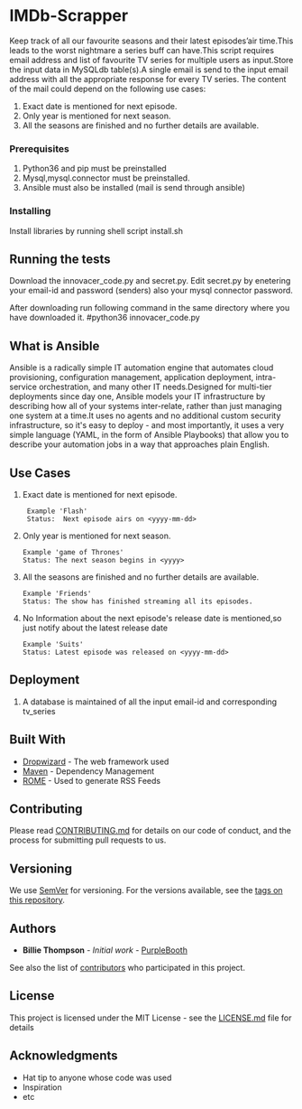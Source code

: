 # IMDb-Scrapper

Keep track of all our favourite seasons and their latest episodes’air time.This leads to the worst nightmare a series buff can have.This script requires email address and list of favourite TV series for multiple users as input.Store the input data in MySQLdb table(s).A single email is send to the input email address with all the appropriate response for every TV series. The content of the mail could depend on the following use cases:
  1. Exact date is mentioned for next episode.
  2. Only year is mentioned for next season.
  3. All the seasons are finished and no further details are available.

### Prerequisites

1. Python36 and pip must be preinstalled
2. Mysql,mysql.connector must be preinstalled.
3. Ansible must also be installed (mail is send through ansible)

### Installing
Install libraries by running shell script install.sh


## Running the tests

Download the innovacer_code.py and secret.py.
Edit secret.py by enetering your email-id and password (senders) also your mysql connector password.

After downloading run following command in the same directory where you have downloaded it.
  #python36 innovacer_code.py

## What is Ansible
Ansible is a radically simple IT automation engine that automates cloud provisioning, configuration management, application deployment, intra-service orchestration, and many other IT needs.Designed for multi-tier deployments since day one, Ansible models your IT infrastructure by describing how all of your systems inter-relate, rather than just managing one system at a time.It uses no agents and no additional custom security infrastructure, so it's easy to deploy - and most importantly, it uses a very simple language (YAML, in the form of Ansible Playbooks) that allow you to describe your automation jobs in a way that approaches plain English.


## Use Cases

1. Exact date is mentioned for next episode.
   ```
    Example 'Flash'
    Status:  Next episode airs on <yyyy-mm-dd>
    ```
2. Only year is mentioned for next season.
    ```
    Example 'game of Thrones'
    Status: The next season begins in <yyyy>
    ```
3. All the seasons are finished and no further details are available.
    ```
    Example 'Friends'
    Status: The show has finished streaming all its episodes.
    ```
4. No Information about the next episode's release date is mentioned,so just notify about the latest release date
    ```
    Example 'Suits'
    Status: Latest episode was released on <yyyy-mm-dd>
    ```

## Deployment
1. A database is maintained of all the input email-id and corresponding tv_series


## Built With

* [Dropwizard](http://www.dropwizard.io/1.0.2/docs/) - The web framework used
* [Maven](https://maven.apache.org/) - Dependency Management
* [ROME](https://rometools.github.io/rome/) - Used to generate RSS Feeds

## Contributing

Please read [CONTRIBUTING.md](https://gist.github.com/PurpleBooth/b24679402957c63ec426) for details on our code of conduct, and the process for submitting pull requests to us.

## Versioning

We use [SemVer](http://semver.org/) for versioning. For the versions available, see the [tags on this repository](https://github.com/your/project/tags). 

## Authors

* **Billie Thompson** - *Initial work* - [PurpleBooth](https://github.com/PurpleBooth)

See also the list of [contributors](https://github.com/your/project/contributors) who participated in this project.

## License

This project is licensed under the MIT License - see the [LICENSE.md](LICENSE.md) file for details

## Acknowledgments

* Hat tip to anyone whose code was used
* Inspiration
* etc

